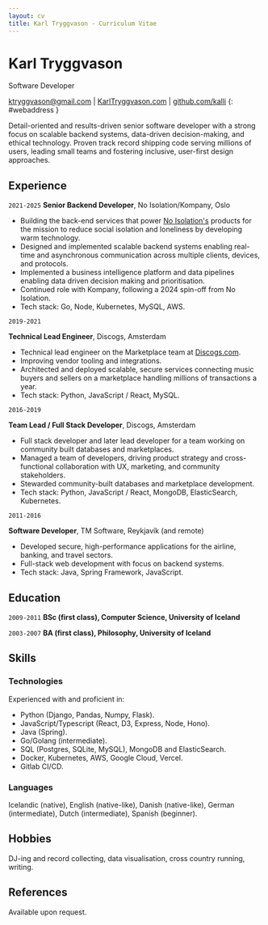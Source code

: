 ```yaml
---
layout: cv
title: Karl Tryggvason - Curriculum Vitae
---
```


# Karl Tryggvason
Software Developer


[ktryggvason@gmail.com](mailto:ktryggvason@gmail.com)
| [KarlTryggvason.com](http://karltryggvason.com)
| [github.com/kalli](http://github.com/kalli)
{: #webaddress }

Detail-oriented and results-driven senior software developer with a strong focus on scalable backend systems, data-driven decision-making, and ethical technology. Proven track record shipping code serving millions of users, leading small teams and fostering inclusive, user-first design approaches.

## Experience

`2021-2025`
__Senior Backend Developer__, No Isolation/Kompany, Oslo

* Building the back-end services that power [No Isolation's](https://www.noisolation.com) products for the mission to reduce social isolation and loneliness by developing warm technology.
* Designed and implemented scalable backend systems enabling real-time and asynchronous communication across multiple clients, devices, and protocols.
* Implemented a business intelligence platform and data pipelines enabling data driven decision making and prioritisation.
* Continued role with Kompany, following a 2024 spin-off from No Isolation.
* Tech stack: Go, Node, Kubernetes, MySQL, AWS.

`2019-2021`

__Technical Lead Engineer__, Discogs, Amsterdam

* Technical lead engineer on the Marketplace team at [Discogs.com](https://discogs.com).
* Improving vendor tooling and integrations.
* Architected and deployed scalable, secure services connecting music buyers and sellers on a marketplace handling millions of transactions a year.
* Tech stack: Python, JavaScript / React, MySQL.

`2016-2019`

__Team Lead / Full Stack Developer__, Discogs, Amsterdam

* Full stack developer and later lead developer for a team working on community built databases and marketplaces.
* Managed a team of developers, driving product strategy and cross-functional collaboration with UX, marketing, and community stakeholders.
* Stewarded community-built databases and marketplace development.
* Tech stack: Python, JavaScript / React, MongoDB, ElasticSearch, Kubernetes.

`2011-2016`

__Software Developer__, TM Software, Reykjavík (and remote)

* Developed secure, high-performance applications for the airline, banking, and travel sectors.
* Full-stack web development with focus on backend systems.
* Tech stack: Java, Spring Framework, JavaScript.


## Education

`2009-2011`
__BSc (first class), Computer Science, University of Iceland__


`2003-2007`
__BA (first class), Philosophy, University of Iceland__


## Skills

### Technologies

Experienced with and proficient in:

* Python (Django, Pandas, Numpy, Flask).
* JavaScript/Typescript (React, D3, Express, Node, Hono).
* Java (Spring).
* Go/Golang (intermediate).
* SQL (Postgres, SQLite, MySQL), MongoDB and ElasticSearch.
* Docker, Kubernetes, AWS, Google Cloud, Vercel.
* Gitlab CI/CD.

### Languages

Icelandic (native), English (native-like), Danish (native-like), German (intermediate), Dutch (intermediate), Spanish (beginner).

## Hobbies

DJ-ing and record collecting, data visualisation, cross country running, writing.

## References

Available upon request.

<!-- ### Footer Last updated: February 2025 -->
